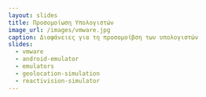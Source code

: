 ```yaml
---
layout: slides
title: Προσομοίωση Υπολογιστών
image_url: /images/vmware.jpg
caption: Διαφάνειες για τη προσομοίβση των υπολογιστών
slides:
  - vmware
  - android-emulator
  - emulators
  - geolocation-simulation  
  - reactivision-simulator
---
```


